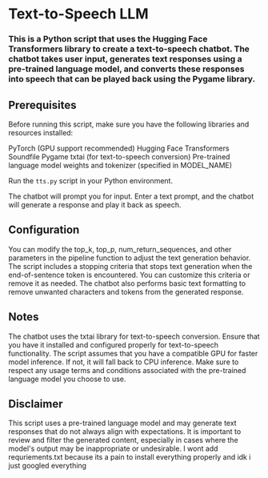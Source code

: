 # Text-to-Speech LLM
### This is a Python script that uses the Hugging Face Transformers library to create a text-to-speech chatbot. The chatbot takes user input, generates text responses using a pre-trained language model, and converts these responses into speech that can be played back using the Pygame library.

## Prerequisites
Before running this script, make sure you have the following libraries and resources installed:

PyTorch (GPU support recommended)
Hugging Face Transformers
Soundfile
Pygame
txtai (for text-to-speech conversion)
Pre-trained language model weights and tokenizer (specified in MODEL_NAME)

Run the `tts.py` script in your Python environment.

The chatbot will prompt you for input. Enter a text prompt, and the chatbot will generate a response and play it back as speech.
## Configuration
You can modify the top_k, top_p, num_return_sequences, and other parameters in the pipeline function to adjust the text generation behavior.
The script includes a stopping criteria that stops text generation when the end-of-sentence token is encountered. You can customize this criteria or remove it as needed.
The chatbot also performs basic text formatting to remove unwanted characters and tokens from the generated response.
## Notes
The chatbot uses the txtai library for text-to-speech conversion. Ensure that you have it installed and configured properly for text-to-speech functionality.
The script assumes that you have a compatible GPU for faster model inference. If not, it will fall back to CPU inference.
Make sure to respect any usage terms and conditions associated with the pre-trained language model you choose to use.
## Disclaimer
This script uses a pre-trained language model and may generate text responses that do not always align with expectations. It is important to review and filter the generated content, especially in cases where the model's output may be inappropriate or undesirable.
I wont add requriements.txt because its a pain to install everything properly and idk i just googled everything
